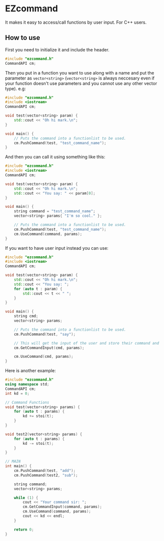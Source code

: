 # EZcommand
It makes it easy to access/call functions by user input. For C++ users.

## How to use
First you need to initialize it and include the header.
  
```cpp
#include "ezcommand.h"
CommandAPI cm;
```

Then you put in a function you want to use along with a name and put the parameter as ```vector<string>``` (```vector<string>``` is always neccesary even if your function doesn't use parameters and you cannot use any other vector type). e.g:
  
```cpp
#include "ezcommand.h"
#include <iostream>
CommandAPI cm;

void test(vector<string> param) {
	std::cout << "Oh hi mark.\n";
}

void main() {
	// Puts the command into a functionlist to be used.
	cm.PushCommand(test, "test_command_name");
}
```

And then you can call it using something like this:

```cpp
#include "ezcommand.h"
#include <iostream>
CommandAPI cm;

void test(vector<string> param) {
	std::cout << "Oh hi mark.\n";
	std::cout << "You say: " << param[0];
}

void main() {
	string command = "test_command_name";
	vector<string> params{ "I'm so cool." };

	// Puts the command into a functionlist to be used.
	cm.PushCommand(test, "test_command_name");
	cm.UseCommand(command, params);
}
```

If you want to have user input instead you can use:
```cpp
#include "ezcommand.h"
#include <iostream>
CommandAPI cm;

void test(vector<string> param) {
	std::cout << "Oh hi mark.\n";
	std::cout << "You say: ";
	for (auto t : param) {
		std::cout << t << " ";
	}
}

void main() {
	string cmd;
	vector<string> params;

	// Puts the command into a functionlist to be used.
	cm.PushCommand(test, "say");

	// This will get the input of the user and store their command and parameters in cmd and params respectively.
	cm.GetCommandInput(cmd, params);

	cm.UseCommand(cmd, params);
}
```
Here is another example:
```cpp
#include "ezcommand.h"
using namespace std;
CommandAPI cm;
int kd = 0;

// Command Functions
void test(vector<string> params) {
	for (auto t : params) {
		kd += stoi(t);
	}
}

void test2(vector<string> params) {
	for (auto t : params) {
		kd -= stoi(t);
	}
}

// MAIN
int main() {
	cm.PushCommand(test, "add");
	cm.PushCommand(test2, "sub");

	string command;
	vector<string> params;

	while (1) {
		cout << "Your command sir: ";
		cm.GetCommandInput(command, params);
		cm.UseCommand(command, params);
		cout << kd << endl;
	}

	return 0;
}
```

